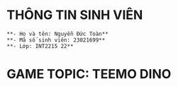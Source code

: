 # THÔNG TIN SINH VIÊN
	**- Họ và tên: Nguyễn Đức Toàn**
	**- Mã số sinh viên: 23021699**
	**- Lớp: INT2215 22**

# GAME TOPIC: TEEMO DINO

